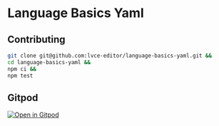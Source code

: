 # Language Basics Yaml


## Contributing

```sh
git clone git@github.com:lvce-editor/language-basics-yaml.git &&
cd language-basics-yaml &&
npm ci &&
npm test
```

## Gitpod

[![Open in Gitpod](https://gitpod.io/button/open-in-gitpod.svg)](https://gitpod.io/#https://github.com/lvce-editor/language-basics-yaml)
